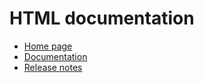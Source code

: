 # HTML documentation

* [Home page](http://htmlpreview.github.com/?https://github.com/epics-modules/measComp/blob/master/documentation/measComp.html)
* [Documentation](http://htmlpreview.github.com/?https://github.com/epics-modules/measComp/blob/master/documentation/measCompDoc.html)
* [Release notes](http://htmlpreview.github.com/?https://github.com/epics-modules/measComp/blob/master/documentation/measCompReleaseNotes.html)
